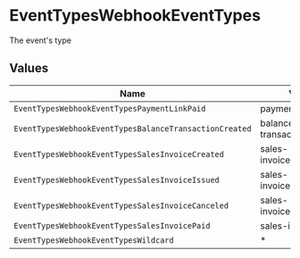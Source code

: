 # EventTypesWebhookEventTypes

The event's type


## Values

| Name                                                   | Value                                                  |
| ------------------------------------------------------ | ------------------------------------------------------ |
| `EventTypesWebhookEventTypesPaymentLinkPaid`           | payment-link.paid                                      |
| `EventTypesWebhookEventTypesBalanceTransactionCreated` | balance-transaction.created                            |
| `EventTypesWebhookEventTypesSalesInvoiceCreated`       | sales-invoice.created                                  |
| `EventTypesWebhookEventTypesSalesInvoiceIssued`        | sales-invoice.issued                                   |
| `EventTypesWebhookEventTypesSalesInvoiceCanceled`      | sales-invoice.canceled                                 |
| `EventTypesWebhookEventTypesSalesInvoicePaid`          | sales-invoice.paid                                     |
| `EventTypesWebhookEventTypesWildcard`                  | *                                                      |